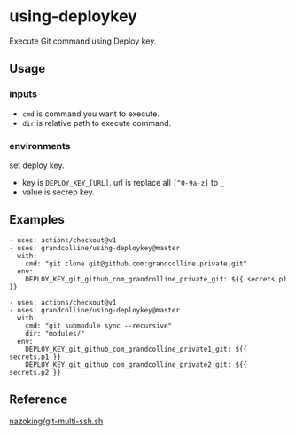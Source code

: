 # using-deploykey

Execute Git command using Deploy key.

## Usage

### inputs

* `cmd` is command you want to execute.
* `dir` is relative path to execute command.

### environments

set deploy key.
* key is `DEPLOY_KEY_[URL]`. url is replace all `[^0-9a-z]` to `_`
* value is secrep key.

## Examples

```
- uses: actions/checkout@v1
- uses: grandcolline/using-deploykey@master
  with:
    cmd: "git clone git@github.com:grandcolline.private.git"
  env:
    DEPLOY_KEY_git_github_com_grandcolline_private_git: ${{ secrets.p1 }}
```

```
- uses: actions/checkout@v1
- uses: grandcolline/using-deploykey@master
  with:
    cmd: "git submodule sync --recursive"
    dir: "modules/"
  env:
    DEPLOY_KEY_git_github_com_grandcolline_private1_git: ${{ secrets.p1 }}
    DEPLOY_KEY_git_github_com_grandcolline_private2_git: ${{ secrets.p2 }}
```

## Reference

[nazoking/git-multi-ssh.sh](https://github.com/nazoking/git-multi-ssh.sh)

